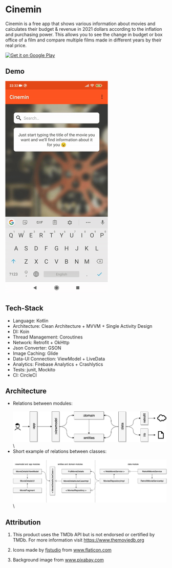 
# Cinemin
Cinemin is a free app that shows various information about movies and calculates their budget & revenue in 2021 dollars according to the inflation and purchasing power. This allows you to see the change in budget or box office of a film and compare multiple films made in different years by their real price.

<a href='https://play.google.com/store/apps/details?id=com.dmikhov.cinemin&pcampaignid=pcampaignidMKT-Other-global-all-co-prtnr-py-PartBadge-Mar2515-1'>
<img alt='Get it on Google Play' src='https://play.google.com/intl/en_us/badges/static/images/badges/en_badge_web_generic.png' height="60"/>
</a>

## Demo

![App Demo](readme_res/demo.gif)

## Tech-Stack

* Language: Kotlin
* Architecture: Clean Architecture + MVVM + Single Activity Design
* DI: Koin
* Thread Management:  Coroutines
* Network: Retrofit + OkHttp
* Json Converter: GSON
* Image Caching: Glide
* Data-UI Connection: ViewModel + LiveData
* Analytics: Firebase Analytics + Crashlytics
* Tests: junit, Mockito
* CI: CircleCI

## Architecture

* Relations between modules:\
\
![Modules Relations](readme_res/clean_arch_modules_relations.png)
\
* Short example of relations between classes:\
\
![Classes Relations Example](readme_res/clean_arch_classes_example.png)
\
## Attribution

1. This product uses the TMDb API but is not endorsed or certified by TMDb. For more information visit <a href="https://https://www.themoviedb.org/">https://www.themoviedb.org</a>

2. Icons made by <a href="https://www.flaticon.com/authors/fjstudio" title="fjstudio">fjstudio</a> from <a href="https://www.flaticon.com/" title="Flaticon">www.flaticon.com</a>

3. Background image from <a href="https://www.pixabay.com/" title="Pixabay">www.pixabay.com</a>